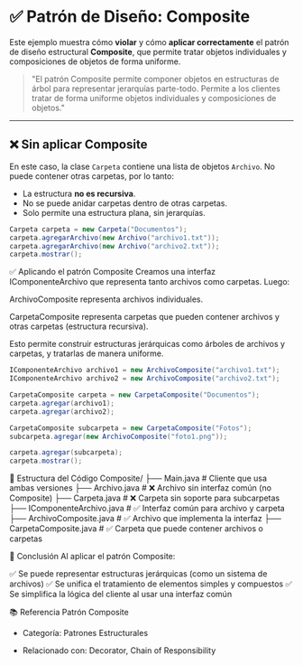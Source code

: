 # ✅ Patrón de Diseño: Composite

Este ejemplo muestra cómo **violar** y cómo **aplicar correctamente** el patrón de diseño estructural **Composite**, que permite tratar objetos individuales y composiciones de objetos de forma uniforme.

> "El patrón Composite permite componer objetos en estructuras de árbol para representar jerarquías parte-todo. Permite a los clientes tratar de forma uniforme objetos individuales y composiciones de objetos."

---

## ❌ Sin aplicar Composite

En este caso, la clase `Carpeta` contiene una lista de objetos `Archivo`. No puede contener otras carpetas, por lo tanto:

- La estructura **no es recursiva**.
- No se puede anidar carpetas dentro de otras carpetas.
- Solo permite una estructura plana, sin jerarquías.

```java
Carpeta carpeta = new Carpeta("Documentos");
carpeta.agregarArchivo(new Archivo("archivo1.txt"));
carpeta.agregarArchivo(new Archivo("archivo2.txt"));
carpeta.mostrar();
```

✅ Aplicando el patrón Composite
Creamos una interfaz IComponenteArchivo que representa tanto archivos como carpetas. Luego:

ArchivoComposite representa archivos individuales.

CarpetaComposite representa carpetas que pueden contener archivos y otras carpetas (estructura recursiva).

Esto permite construir estructuras jerárquicas como árboles de archivos y carpetas, y tratarlas de manera uniforme.

```java
IComponenteArchivo archivo1 = new ArchivoComposite("archivo1.txt");
IComponenteArchivo archivo2 = new ArchivoComposite("archivo2.txt");

CarpetaComposite carpeta = new CarpetaComposite("Documentos");
carpeta.agregar(archivo1);
carpeta.agregar(archivo2);

CarpetaComposite subcarpeta = new CarpetaComposite("Fotos");
subcarpeta.agregar(new ArchivoComposite("foto1.png"));

carpeta.agregar(subcarpeta);
carpeta.mostrar();

```

🧩 Estructura del Código
Composite/
├── Main.java                  # Cliente que usa ambas versiones
├── Archivo.java               # ❌ Archivo sin interfaz común (no Composite)
├── Carpeta.java               # ❌ Carpeta sin soporte para subcarpetas
├── IComponenteArchivo.java    # ✅ Interfaz común para archivo y carpeta
├── ArchivoComposite.java      # ✅ Archivo que implementa la interfaz
├── CarpetaComposite.java      # ✅ Carpeta que puede contener archivos o carpetas


📌 Conclusión
Al aplicar el patrón Composite:

✅ Se puede representar estructuras jerárquicas (como un sistema de archivos)
✅ Se unifica el tratamiento de elementos simples y compuestos
✅ Se simplifica la lógica del cliente al usar una interfaz común

📚 Referencia
Patrón Composite

 - Categoría: Patrones Estructurales

 - Relacionado con: Decorator, Chain of Responsibility
